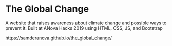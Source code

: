 # The Global Change
A website that raises awareness about climate change and possible ways to prevent it.
Built at ANova Hacks 2019 using HTML, CSS, JS, and Bootstrap

https://samderanova.github.io/the_global_change/
